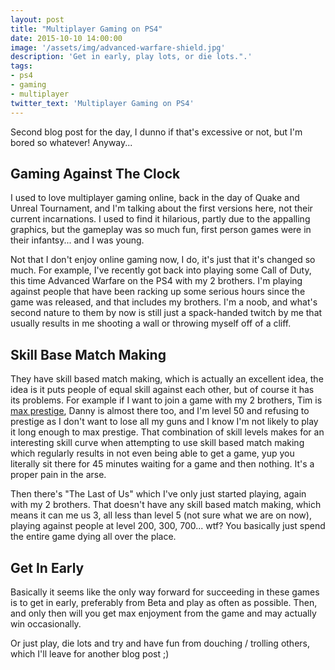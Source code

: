 ```yaml
---
layout: post
title: "Multiplayer Gaming on PS4"
date: 2015-10-10 14:00:00
image: '/assets/img/advanced-warfare-shield.jpg'
description: 'Get in early, play lots, or die lots.".'
tags:
- ps4
- gaming
- multiplayer
twitter_text: 'Multiplayer Gaming on PS4'
---
```


Second blog post for the day, I dunno if that's excessive or not, but I'm bored so whatever! Anyway...

## Gaming Against The Clock

I used to love multiplayer gaming online, back in the day of Quake and Unreal Tournament, and I'm talking about the first versions here, not their current incarnations.  I used to find it hilarious, partly due to the appalling graphics, but the gameplay was so much fun, first person games were in their infantsy... and I was young.

Not that I don't enjoy online gaming now, I do, it's just that it's changed so much.  For example, I've recently got back into playing some Call of Duty, this time Advanced Warfare on the PS4 with my 2 brothers.  I'm playing against people that have been racking up some serious hours since the game was released, and that includes my brothers.  I'm a noob, and what's second nature to them by now is still just a spack-handed twitch by me that usually results in me shooting a wall or throwing myself off of a cliff.

## Skill Base Match Making

They have skill based match making, which is actually an excellent idea, the idea is it puts people of equal skill against each other, but of course it has its problems.  For example if I want to join a game with my 2 brothers, Tim is [max prestige](http://callofduty.wikia.com/wiki/Prestige_Mode), Danny is almost there too, and I'm level 50 and refusing to prestige as I don't want to lose all my guns and I know I'm not likely to play it long enough to max prestige.  That combination of skill levels makes for an interesting skill curve when attempting to use skill based match making which regularly results in not even being able to get a game, yup you literally sit there for 45 minutes waiting for a game and then nothing.  It's a proper pain in the arse.

Then there's "The Last of Us" which I've only just started playing, again with my 2 brothers.  That doesn't have any skill based match making, which means it can me us 3, all less than level 5 (not sure what we are on now), playing against people at level 200, 300, 700... wtf?  You basically just spend the entire game dying all over the place.

## Get In Early

Basically it seems like the only way forward for succeeding in these games is to get in early, preferably from Beta and play as often as possible.  Then, and only then will you get max enjoyment from the game and may actually win occasionally.

Or just play, die lots and try and have fun from douching / trolling others, which I'll leave for another blog post ;)
